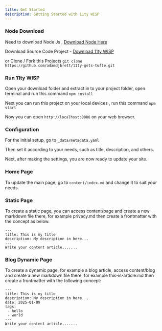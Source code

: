 ```yaml
---
title: Get Started
description: Getting Started with 11ty WISP
---
```

### Node Download

Need to download Node Js , [Download Node Here](https://nodejs.org/en/download)

Download Source Code Project - [Download 11ty WISP](https://github.com/adamdjbrett/11ty-wisp/archive/refs/heads/main.zip)

or Clone / Fork this Projects `git clone https://github.com/adamdjbrett/11ty-gets-tufte.git`

### Run 11ty WISP

Open your download folder and extract in to your project folder, open terminal and run this command `npm install`

Next you can run this project on your local devices , run this command `npm start`

Now you can open `http://localhost:8080` on your web browser.

### Configuration

For the initial setup, go to `_data/metadata.yaml`

Then set it according to your needs, such as title, description, and others.

Next, after making the settings, you are now ready to update your site.

### Home Page

To update the main page, go to `content/index.md` and change it to suit your needs.

### Static Page

To create a static page, you can access content/page and create a new markdown file there, for example privacy.md then create a frontmatter with the concept as below.

```
---
title: This is my title
description: My description in here...
---
Write your content article.......
```

### Blog Dynamic Page 

To create a dynamic page, for example a blog article, access content/blog and create a new markdown file there, for example this-is-article.md then create a frontmatter with the following concept:

```
---
title: This is my title
description: My description in here...
date: 2025-01-09
tags: 
 - hello
 - world
---
Write your content article.......
```


